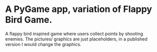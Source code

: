 # A PyGame app, variation of Flappy Bird Game. 
A flappy bird inspired game where users collect points by shooting enemies. 
The pictures/ graphics are just placeholders, in a published version I would change the graphics.
